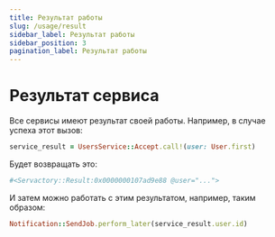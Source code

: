 ```yaml
---
title: Результат работы
slug: /usage/result
sidebar_label: Результат работы
sidebar_position: 3
pagination_label: Результат работы
---
```


# Результат сервиса

Все сервисы имеют результат своей работы. Например, в случае успеха этот вызов:

```ruby
service_result = UsersService::Accept.call!(user: User.first)
```

Будет возвращать это:

```ruby
#<Servactory::Result:0x0000000107ad9e88 @user="...">
```

И затем можно работать с этим результатом, например, таким образом:

```ruby
Notification::SendJob.perform_later(service_result.user.id)
```
